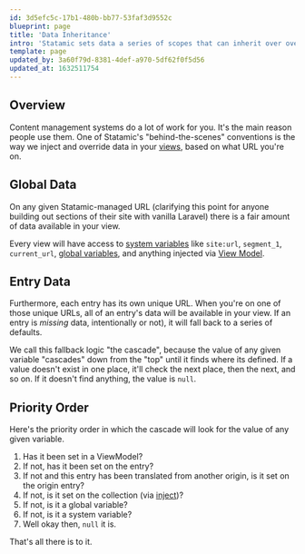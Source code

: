 ```yaml
---
id: 3d5efc5c-17b1-480b-bb77-53faf3d9552c
blueprint: page
title: 'Data Inheritance'
intro: 'Statamic sets data a series of scopes that can inherit over override each other, from globals, to collections, to the entry, and finally view level. We call this data inheritance model **The Cascade**.'
template: page
updated_by: 3a60f79d-8381-4def-a970-5df62f0f5d56
updated_at: 1632511754
---
```

## Overview

Content management systems do a lot of work for you. It's the main reason people use them. One of Statamic's "behind-the-scenes" conventions is the way we inject and override data in your [views](/views), based on what URL you're on.

## Global Data

On any given Statamic-managed URL (clarifying this point for anyone building out sections of their site with vanilla Laravel) there is a fair amount of data available in your view.

Every view will have access to [system variables](/variables#variables#system-variables) like `site:url`, `segment_1`, `current_url`, [global variables](/globals), and anything injected via [View Model](/view-models).

## Entry Data
Furthermore, each entry has its own unique URL. When you're on one of those unique URLs, all of an entry's data will be available in your view. If an entry is _missing_ data, intentionally or not), it will fall back to a series of defaults.

We call this fallback logic "the cascade", because the value of any given variable "cascades" down from the "top" until it finds where its defined. If a value doesn't exist in one place, it'll check the next place, then the next, and so on. If it doesn't find anything, the value is `null`.

## Priority Order

Here's the priority order in which the cascade will look for the value of any given variable.

1. Has it been set in a ViewModel?
2. If not, has it been set on the entry?
3. If not and this entry has been translated from another origin, is it set on the origin entry?
4. If not, is it set on the collection (via [inject](/collections#inject))?
5. If not, is it a global variable?
6. If not, is it a system variable?
7. Well okay then, `null` it is.

That's all there is to it.